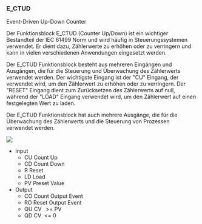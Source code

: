 ### E\_CTUD

Event-Driven Up-Down Counter

Der Funktionsblock E\_CTUD (Counter Up/Down) ist ein wichtiger Bestandteil der IEC 61499 Norm und wird häufig in Steuerungssystemen verwendet. Er dient dazu, Zählerwerte zu erhöhen oder zu verringern und kann in vielen verschiedenen Anwendungen eingesetzt werden.

Der E\_CTUD Funktionsblock besteht aus mehreren Eingängen und Ausgängen, die für die Steuerung und Überwachung des Zählerwerts verwendet werden. Der wichtigste Eingang ist der "CU" Eingang, der verwendet wird, um den Zählerwert zu erhöhen oder zu verringern. Der "RESET" Eingang dient zum Zurücksetzen des Zählerwerts auf null, während der "LOAD" Eingang verwendet wird, um den Zählerwert auf einen festgelegten Wert zu laden.

Der E\_CTUD Funktionsblock hat auch mehrere Ausgänge, die für die Überwachung des Zählerwerts und die Steuerung von Prozessen verwendet werden.

![](https://user-images.githubusercontent.com/113907528/204895474-3f88876a-7ce5-406e-8f44-765c1b97226c.png)

*   Input
    *   CU Count Up 
    *   CD Count Down
    *   R Reset
    *   LD Load
    *   PV Preset Value
*   Output
    *   CO Count Output Event
    *   RO Reset Output Event
    *   QU CV   >= PV
    *   QD CV  \<= 0
